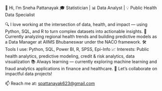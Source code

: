 👋 Hi, I’m Sneha Pattanayak
🎓 Statistician | 📊 Data Analyst | 💡 Public Health Data Specialist

🔍 I love working at the intersection of data, health, and impact — using Python, SQL, and R to turn complex datasets into actionable insights.
🏥 Currently analyzing regional health trends and building predictive models as a Data Manager at AIIMS Bhubaneswar under the NACO framework.
🛠️ Tools I use: Python, SQL, Power BI, R, SPSS, Epi-Info
📈 Interests: Public health analytics, predictive modeling, credit & risk analytics, data visualization
📚 Always learning — currently exploring machine learning and fraud analytics applications in finance and healthcare.
🌱 Let’s collaborate on impactful data projects!

📫 Reach me at: spattanayak623@gmail.com
